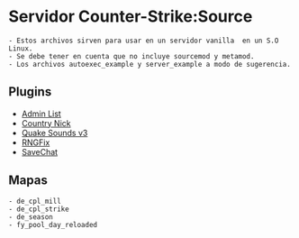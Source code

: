 # Servidor Counter-Strike:Source
```
- Estos archivos sirven para usar en un servidor vanilla  en un S.O Linux.
- Se debe tener en cuenta que no incluye sourcemod y metamod.
- Los archivos autoexec_example y server_example a modo de sugerencia.
```

## Plugins

- [Admin List](https://forums.alliedmods.net/showthread.php?p=594854)
- [Country Nick](https://forums.alliedmods.net/showthread.php?p=738756)
- [Quake Sounds v3](https://forums.alliedmods.net/showthread.php?p=2019601)
- [RNGFix](https://github.com/jason-e/rngfix)
- [SaveChat](http://forums.alliedmods.net/showthread.php?t=117116)

## Mapas
```
- de_cpl_mill
- de_cpl_strike
- de_season
- fy_pool_day_reloaded
```
